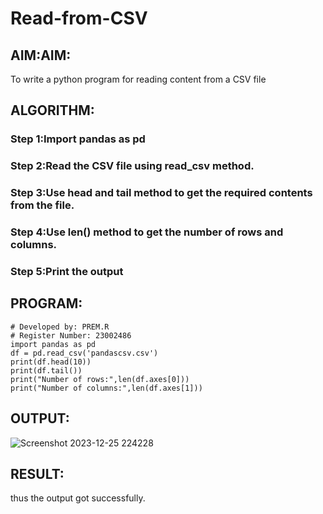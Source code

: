 # Read-from-CSV

## AIM:AIM:
To write a python program for reading content from a CSV file


## ALGORITHM:
### Step 1:Import pandas as pd
### Step 2:Read the CSV file using read_csv method.
### Step 3:Use head and tail method to get the required contents from the file.
### Step 4:Use len() method to get the number of rows and columns.
### Step 5:Print the output

## PROGRAM:
```
# Developed by: PREM.R
# Register Number: 23002486
import pandas as pd
df = pd.read_csv('pandascsv.csv')
print(df.head(10))
print(df.tail())
print("Number of rows:",len(df.axes[0]))
print("Number of columns:",len(df.axes[1]))
```

## OUTPUT:
![Screenshot 2023-12-25 224228](https://github.com/velupradeep/Read-from-CSV/assets/150329341/6dd57f07-94a9-41ae-81d8-a2a0e1a04ef8)


## RESULT:
thus the output got successfully.
